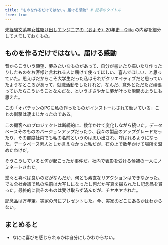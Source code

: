 ```yaml
---
title: "ものを作るだけではない。届ける感動" # 記事のタイトル
free: true
---
```


[未経験文系卒女性駆け出しエンジニアの（およそ）20年史 - Qiita](https://qiita.com/e99h2121/items/5eefe618e97ba0e6df70) の内容を細分してメモしておくもの。

## ものを作るだけではない。届ける感動

昔からこういう願望、夢みたいなものがあって、自分が書いたり描いたり作ったりしたものをお客様と言われる人に届けて使ってほしい、喜んでほしい、と思っていた。思えばだからこそ大学生だった私はそれがクリエイティブだと思っていたようなところがあって、就職活動をしたけれど、なんだ、意外とただただ頑張っていたらこういうことなんだな、というささやかに夢が叶った瞬間のようにも思えた。

この「オバチャンのPCに私の作ったものがインストールされて動いている」ことの衝撃は凄まじかったのである。

この顧客へのプロジェクトは断続的に、数年かけて変化しながら続いた。データベースそのもののバージョンアップだったり、我々の製品のアップグレードだったり、その都度社内でも私の名前というのは思い出され、呼ばれるようになった。データベース素人としか言えなかった私だが、石の上で数年かけて場所を温めたわけだ。

そうこうしていると何が起こったか事件だ。社内で表彰を受ける候補の一人にノミネートされた。

堂々と喜べば良いのだがなんだか、何とも素直なリアクションはできなかった。でも全社会議で私の名前は大写しになったし何だか写真を撮られたし記念品を貰った。最終的に賞そのものは受け取らず済んだが、チヤホヤされた。

記念品は万年筆。実家の母にプレゼントした。今、実家のどこにあるかはわからない。

## まとめると

- なにに喜びを感じられるかは自分にしかわからない。

